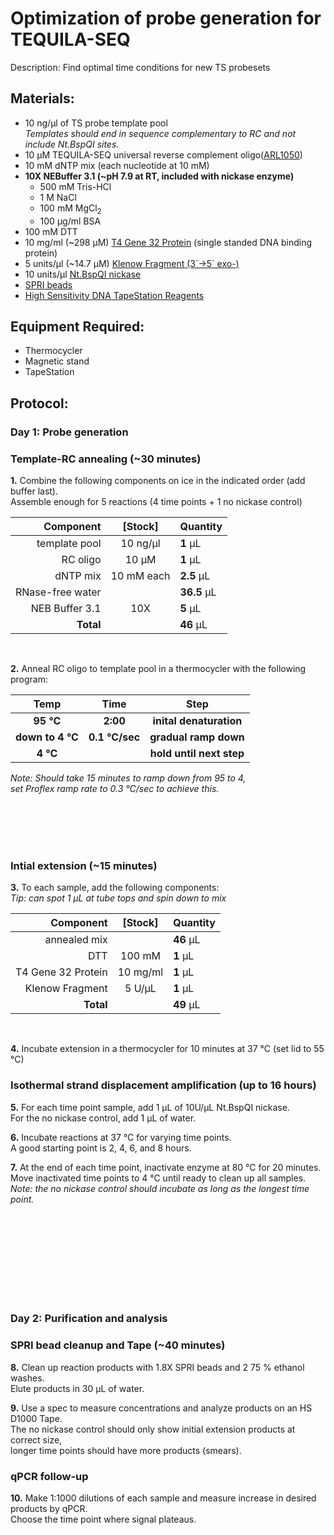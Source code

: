 Optimization of probe generation for TEQUILA-SEQ
================================================================================
Description: Find optimal time conditions for new TS probesets

Materials:
--------------------------------------------------------------------------------
  * 10 ng/µl of TS probe template pool <br/> _Templates should end in sequence complementary to RC and not include Nt.BspQI sites._
  * 10 µM TEQUILA-SEQ universal reverse complement oligo([ARL1050](../ARL-primers.csv))
  * 10 mM dNTP mix (each nucleotide at 10 mM)
  * **10X NEBuffer 3.1 (~pH 7.9 at RT, included with nickase enzyme)**
    * 500 mM Tris-HCl
    * 1 M NaCl
    * 100 mM MgCl<sub/>2<sub>
    * 100 µg/ml BSA
  * 100 mM DTT
  * 10 mg/ml (~298 µM) [T4 Gene 32 Protein](https://www.neb.com/en-us/products/m0300-t4-gene-32-protein) (single standed DNA binding protein)
  * 5 units/µl (~14.7 µM) [Klenow Fragment (3´→5´ exo-)](https://www.neb.com/en-us/products/m0212-klenow-fragment-3-5-exo)
  * 10 units/µl [Nt.BspQI nickase](https://www.neb.com/en-us/products/r0644-ntbspqi) 
  * [SPRI beads](./SPRI-beads.md)
  * [High Sensitivity DNA TapeStation Reagents](https://www.agilent.com/en/product/automated-electrophoresis/tapestation-systems/tapestation-dna-screentape-reagents/high-sensitivity-dna-screentape-analysis-228262)
  
Equipment Required:
--------------------------------------------------------------------------------
  * Thermocycler
  * Magnetic stand
  * TapeStation

Protocol:
--------------------------------------------------------------------------------
### Day 1: Probe generation

### Template-RC annealing (~30 minutes)

**1.** Combine the following components on ice in the indicated order (add buffer last). <br/> Assemble enough for 5 reactions (4 time points + 1 no nickase control)

  | Component | [Stock] | Quantity | 
  | ---------: | :---------: |:---------- |
  | template pool | 10 ng/µl | **1**  µL | 
  | RC oligo | 10 µM | **1**  µL |
  | dNTP mix | 10 mM each | **2.5**  µL |
  | RNase-free water|| **36.5**  µL |
  | NEB Buffer 3.1| 10X | **5**  µL |
  | **Total** || **46** µL |
  <br/>
  
**2.** Anneal RC oligo to template pool in a thermocycler with the following program:  

  | Temp | Time | Step |
  | :--------: | :---------: |:---------: |
  | **95 °C** | **2:00** | **inital denaturation** |
  | **down to 4 °C** | **0.1 °C/sec** | **gradual ramp down** |
  | **4 °C** || **hold until next step** |
  
  _Note: Should take 15 minutes to ramp down from 95 to 4,_ <br/> _set Proflex ramp rate to 0.3 °C/sec to achieve this._
<br/>

<br/><br/><br/><br/>

### Intial extension (~15 minutes)

**3.** To each sample, add the following components: <br/> _Tip: can spot 1 µL at tube tops and spin down to mix_

  | Component | [Stock] | Quantity | 
  | ---------: | :---------: |:---------- |
  | annealed mix || **46**  µL | 
  | DTT | 100 mM | **1**  µL |
  | T4 Gene 32 Protein | 10 mg/ml | **1**  µL |
  | Klenow Fragment| 5 U/µL | **1**  µL |
  | **Total** || **49** µL |
  <br/>

**4.** Incubate extension in a thermocycler for 10 minutes at 37 °C (set lid to 55 °C)

### Isothermal strand displacement amplification (up to 16 hours)

**5.** For each time point sample, add 1 µL of 10U/µL Nt.BspQI nickase. <br/> For the no nickase control, add 1 µL of water.

**6.** Incubate reactions at 37 °C for varying time points. <br/> A good starting point is 2, 4, 6, and 8 hours.

**7.** At the end of each time point, inactivate enzyme at 80 °C for 20 minutes. <br/> Move inactivated time points to 4 °C until ready to clean up all samples. <br/> _Note: the no nickase control should incubate as long as the longest time point._

<br/><br/><br/><br/><br/><br/><br/><br/>

### Day 2: Purification and analysis

### SPRI bead cleanup and Tape (~40 minutes)

**8.** Clean up reaction products with 1.8X SPRI beads and 2 75 % ethanol washes. <br/> Elute products in 30 µL of water.

**9.** Use a spec to measure concentrations and analyze products on an HS D1000 Tape. <br/> The no nickase control should only show initial extension products at correct size, <br/> longer time points should have more products (smears).

### qPCR follow-up

**10.** Make 1:1000 dilutions of each sample and measure increase in desired products by qPCR. <br/> Choose the time point where signal plateaus.
